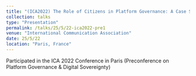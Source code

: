 ```yaml
---
title: "(ICA2022) The Role of Citizens in Platform Governance: A Case Study of Public Consultations on European Online Content Regulation"
collection: talks
type: "Presentation"
permalink: /talks/25/5/22-ica2022-pre1
venue: "International Communication Association"
date: 25/5/22
location: "Paris, France"
---
```


Participated in the ICA 2022 Conference in Paris (Preconference on Platform Governance &amp; Digital Sovereignty)
